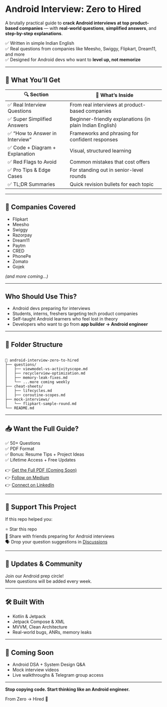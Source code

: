 

# Android Interview: Zero to Hired

A brutally practical guide to **crack Android interviews at top product-based companies** — with **real-world questions**, **simplified answers**, and **step-by-step explanations**.

✅ Written in simple Indian English  
✅ Real questions from companies like Meesho, Swiggy, Flipkart, Dream11, and more  
✅ Designed for Android devs who want to **level up, not memorize**

---

## 📘 What You’ll Get

| 🔍 Section | 📌 What’s Inside |
|------------|------------------|
| ✅ Real Interview Questions | From real interviews at product-based companies |
| ✅ Super Simplified Answers | Beginner-friendly explanations (in plain Indian English) |
| ✅ “How to Answer in Interview” | Frameworks and phrasing for confident responses |
| ✅ Code + Diagram + Explanation | Visual, structured learning |
| ✅ Red Flags to Avoid | Common mistakes that cost offers |
| ✅ Pro Tips & Edge Cases | For standing out in senior-level rounds |
| ✅ TL;DR Summaries | Quick revision bullets for each topic |

---

## 🏢 Companies Covered

- Flipkart  
- Meesho  
- Swiggy  
- Razorpay  
- Dream11  
- Paytm  
- CRED  
- PhonePe  
- Zomato  
- Gojek  

*(and more coming...)*

---

##  Who Should Use This?

- Android devs preparing for interviews  
- Students, interns, freshers targeting tech product companies  
- Self-taught Android learners who feel lost in theory  
- Developers who want to go from **app builder → Android engineer**

---

## 📂 Folder Structure

```

📁 android-interview-zero-to-hired
├── questions/
│   ├── viewmodel-vs-activityscope.md
│   ├── recyclerview-optimization.md
│   ├── memory-leak-fixes.md
│   └── ...more coming weekly
├── cheat-sheets/
│   ├── lifecycles.md
│   ├── coroutine-scopes.md
├── mock-interviews/
│   └── flipkart-sample-round.md
└── README.md

```

---

## 📥 Want the Full Guide?

✅ 50+ Questions  
✅ PDF Format  
✅ Bonus: Resume Tips + Project Ideas  
✅ Lifetime Access + Free Updates

👉 [Get the Full PDF (Coming Soon)](https://medium.com/@developerimthiyas)  
👉 [Follow on Medium](https://medium.com/@developerimthiyas)  
👉 [Connect on LinkedIn](https://www.linkedin.com/in/imthiyasalam)

---

## 🤝 Support This Project

If this repo helped you:

⭐ Star this repo  
🔁 Share with friends preparing for Android interviews  
🗣️ Drop your question suggestions in [Discussions](https://github.com/YOUR_USERNAME/android-interview-zero-to-hired/discussions)

---

## 📣 Updates & Community

Join our Android prep circle!  
More questions will be added every week.

---

## 🛠 Built With

- Kotlin & Jetpack
- Jetpack Compose & XML
- MVVM, Clean Architecture
- Real-world bugs, ANRs, memory leaks

---

## 📢 Coming Soon

- Android DSA + System Design Q&A  
- Mock interview videos  
- Live walkthroughs & Telegram group access  

---

**Stop copying code. Start thinking like an Android engineer.**

From Zero → Hired 💼
```

